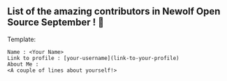 ## List of the amazing contributors in Newolf Open Source September ! 🎉


Template:
```
Name : <Your Name>
Link to profile : [your-username](link-to-your-profile)
About Me : 
<A couple of lines about yourself!>
```
